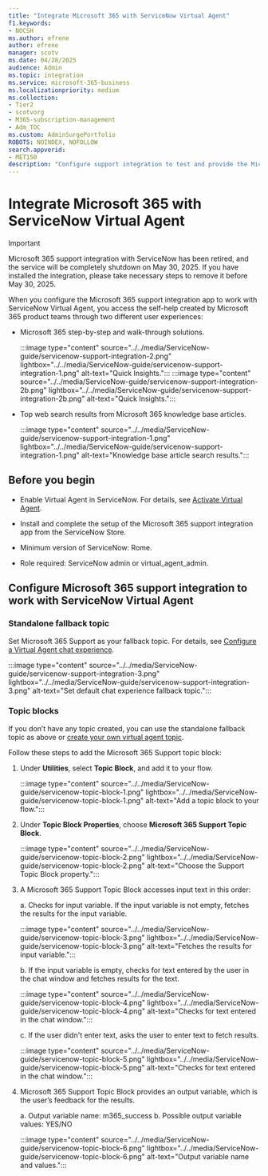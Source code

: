 ```yaml
---
title: "Integrate Microsoft 365 with ServiceNow Virtual Agent"
f1.keywords:
- NOCSH
ms.author: efrene
author: efrene
manager: scotv
ms.date: 04/28/2025
audience: Admin
ms.topic: integration
ms.service: microsoft-365-business
ms.localizationpriority: medium
ms.collection:
- Tier2
- scotvorg
- M365-subscription-management
- Adm_TOC
ms.custom: AdminSurgePortfolio
ROBOTS: NOINDEX, NOFOLLOW
search.appverid:
- MET150
description: "Configure support integration to test and provide the Microsoft 365 support integration team with feedback."
---
```


# Integrate Microsoft 365 with ServiceNow Virtual Agent

> [!IMPORTANT]
> Microsoft 365 support integration with ServiceNow has been retired, and the service will be completely shutdown on May 30, 2025. If you have installed the integration, please take necessary steps to remove it before May 30, 2025.

When you configure the Microsoft 365 support integration app to work with ServiceNow Virtual Agent, you access the self-help created by Microsoft 365 product teams through two different user experiences:

- Microsoft 365 step-by-step and walk-through solutions.

    :::image type="content" source="../../media/ServiceNow-guide/servicenow-support-integration-2.png" lightbox="../../media/ServiceNow-guide/servicenow-support-integration-1.png" alt-text="Quick Insights.":::
    :::image type="content" source="../../media/ServiceNow-guide/servicenow-support-integration-2b.png" lightbox="../../media/ServiceNow-guide/servicenow-support-integration-2b.png" alt-text="Quick Insights.":::

- Top web search results from Microsoft 365 knowledge base articles.

    :::image type="content" source="../../media/ServiceNow-guide/servicenow-support-integration-1.png" lightbox="../../media/ServiceNow-guide/servicenow-support-integration-1.png" alt-text="Knowledge base article search results.":::

## Before you begin

- Enable Virtual Agent in ServiceNow. For details, see [Activate Virtual Agent](https://docs.servicenow.com/bundle/quebec-now-intelligence/page/administer/virtual-agent/task/activate-virtual-agent.html).

- Install and complete the setup of the Microsoft 365 support integration app from the ServiceNow Store.

- Minimum version of ServiceNow: Rome.

- Role required: ServiceNow admin or virtual_agent_admin.

## Configure Microsoft 365 support integration to work with ServiceNow Virtual Agent

### Standalone fallback topic

Set Microsoft 365 Support as your fallback topic. For details, see [Configure a Virtual Agent chat experience](https://docs.servicenow.com/bundle/quebec-now-intelligence/page/administer/virtual-agent/task/configure-default-chat-experience.html).

:::image type="content" source="../../media/ServiceNow-guide/servicenow-support-integration-3.png" lightbox="../../media/ServiceNow-guide/servicenow-support-integration-3.png" alt-text="Set default chat experience fallback topic.":::

### Topic blocks

If you don’t have any topic created, you can use the standalone fallback topic as above or [create your own virtual agent topic](https://docs.servicenow.com/bundle/rome-now-intelligence/page/administer/virtual-agent/task/create-virtual-agent-topic.html).

Follow these steps to add the Microsoft 365 Support topic block:

1. Under **Utilities**, select **Topic Block**, and add it to your flow.

    :::image type="content" source="../../media/ServiceNow-guide/servicenow-topic-block-1.png" lightbox="../../media/ServiceNow-guide/servicenow-topic-block-1.png" alt-text="Add a topic block to your flow.":::

1. Under **Topic Block Properties**, choose **Microsoft 365 Support Topic Block**.

    :::image type="content" source="../../media/ServiceNow-guide/servicenow-topic-block-2.png" lightbox="../../media/ServiceNow-guide/servicenow-topic-block-2.png" alt-text="Choose the Support Topic Block property.":::

1. A Microsoft 365 Support Topic Block accesses input text in this order:

    a. Checks for input variable. If the input variable is not empty, fetches the results for the input variable.

    :::image type="content" source="../../media/ServiceNow-guide/servicenow-topic-block-3.png" lightbox="../../media/ServiceNow-guide/servicenow-topic-block-3.png" alt-text="Fetches the results for input variable.":::

    b. If the input variable is empty, checks for text entered by the user in the chat window and fetches results for the text.

    :::image type="content" source="../../media/ServiceNow-guide/servicenow-topic-block-4.png" lightbox="../../media/ServiceNow-guide/servicenow-topic-block-4.png" alt-text="Checks for text entered in the chat window.":::

    c. If the user didn't enter text, asks the user to enter text to fetch results.

    :::image type="content" source="../../media/ServiceNow-guide/servicenow-topic-block-5.png" lightbox="../../media/ServiceNow-guide/servicenow-topic-block-5.png" alt-text="Checks for text entered in the chat window.":::

1. Microsoft 365 Support Topic Block provides an output variable, which is the user’s feedback for the results.

    a. Output variable name: m365_success
    b. Possible output variable values: YES/NO

    :::image type="content" source="../../media/ServiceNow-guide/servicenow-topic-block-6.png" lightbox="../../media/ServiceNow-guide/servicenow-topic-block-6.png" alt-text="Output variable name and values.":::
